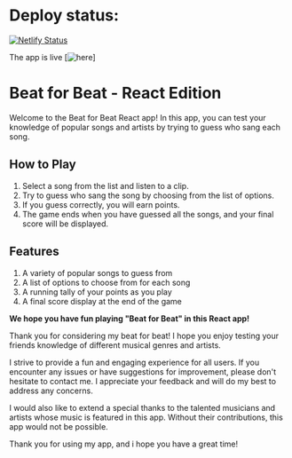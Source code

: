 # Deploy status: 

[![Netlify Status](https://api.netlify.com/api/v1/badges/7d52045d-64d8-49f4-9202-425d4732d1d7/deploy-status)](https://app.netlify.com/sites/ornate-marigold-b1bf01/deploys)

The app is live [![here](https://beatforbeat.netlify.app/)]

# Beat for Beat - React Edition

Welcome to the Beat for Beat React app! In this app, you can test your knowledge of popular songs and artists by trying to guess who sang each song.

## How to Play

1. Select a song from the list and listen to a clip.
2. Try to guess who sang the song by choosing from the list of options.
3. If you guess correctly, you will earn points.
4. The game ends when you have guessed all the songs, and your final score will be displayed.

## Features

1. A variety of popular songs to guess from
2. A list of options to choose from for each song
3. A running tally of your points as you play
4. A final score display at the end of the game

**We hope you have fun playing "Beat for Beat" in this React app!**

Thank you for considering my beat for beat! I hope you enjoy testing your friends knowledge of different musical genres and artists.

I strive to provide a fun and engaging experience for all users. If you encounter any issues or have suggestions for improvement, please don't hesitate to contact me. I appreciate your feedback and will do my best to address any concerns.

I would also like to extend a special thanks to the talented musicians and artists whose music is featured in this app. Without their contributions, this app would not be possible.

Thank you for using my app, and i hope you have a great time!
